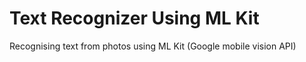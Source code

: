 # Text Recognizer Using ML Kit
Recognising text from photos using ML Kit (Google mobile vision API)
